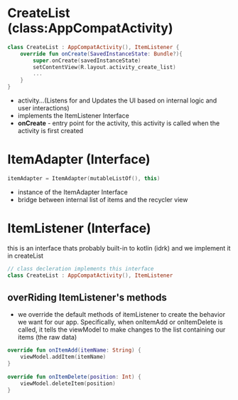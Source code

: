 
# CreateList (class:AppCompatActivity)
```Kotlin 
class CreateList : AppCompatActivity(), ItemListener { 
	override fun onCreate(SavedInstanceState: Bundle?){
		super.onCreate(savedInstanceState)
		setContentView(R.layout.activity_create_list)
		...
	}
}
```
- activity...(Listens for and Updates the UI based on internal logic and user interactions)
- implements the ItemListener Interface
- **onCreate** - entry point for the activity, this activity is called when the activity is first created 
# ItemAdapter (Interface)
```Kotlin 
itemAdapter = ItemAdapter(mutableListOf(), this)
```
- instance of the ItemAdapter Interface 
- bridge between internal list of items and the recycler view 

# ItemListener (Interface)
this is an interface thats probably built-in to kotlin (idrk) and we implement it in createList
```Kotlin 
// class decleration implements this interface
class CreateList : AppCompatActivity(), ItemListener
```

## overRiding ItemListener's methods
- we override the default methods of itemListener to create the behavior we want for our app. Specifically, when onItemAdd or onItemDelete is called, it tells the viewModel to make changes to the list containing our items (the raw data)
```kotlin 
override fun onItemAdd(itemName: String) {  
    viewModel.addItem(itemName)  
}  
  
override fun onItemDelete(position: Int) {  
    viewModel.deleteItem(position)  
}
```
